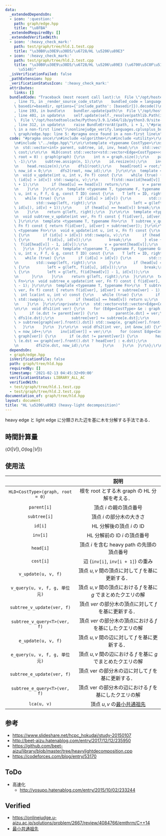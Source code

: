 ```yaml
---
data:
  _extendedDependsOn:
  - icon: ':question:'
    path: graph/edge.hpp
    title: "\u8FBA"
  _extendedRequiredBy: []
  _extendedVerifiedWith:
  - icon: ':heavy_check_mark:'
    path: test/graph/tree/hld.1.test.cpp
    title: "\u30B0\u30E9\u30D5/\u6728/HL \u5206\u89E3"
  - icon: ':heavy_check_mark:'
    path: test/graph/tree/hld.2.test.cpp
    title: "\u30B0\u30E9\u30D5/\u6728/HL \u5206\u89E3 (\u6700\u5C0F\u5171\u901A\u7956\
      \u5148)"
  _isVerificationFailed: false
  _pathExtension: hpp
  _verificationStatusIcon: ':heavy_check_mark:'
  attributes:
    links: []
  bundledCode: "Traceback (most recent call last):\n  File \"/opt/hostedtoolcache/Python/3.9.1/x64/lib/python3.9/site-packages/onlinejudge_verify/documentation/build.py\"\
    , line 71, in _render_source_code_stat\n    bundled_code = language.bundle(stat.path,\
    \ basedir=basedir, options={'include_paths': [basedir]}).decode()\n  File \"/opt/hostedtoolcache/Python/3.9.1/x64/lib/python3.9/site-packages/onlinejudge_verify/languages/cplusplus.py\"\
    , line 193, in bundle\n    bundler.update(path)\n  File \"/opt/hostedtoolcache/Python/3.9.1/x64/lib/python3.9/site-packages/onlinejudge_verify/languages/cplusplus_bundle.py\"\
    , line 401, in update\n    self.update(self._resolve(pathlib.Path(included), included_from=path))\n\
    \  File \"/opt/hostedtoolcache/Python/3.9.1/x64/lib/python3.9/site-packages/onlinejudge_verify/languages/cplusplus_bundle.py\"\
    , line 312, in update\n    raise BundleErrorAt(path, i + 1, \"#pragma once found\
    \ in a non-first line\")\nonlinejudge_verify.languages.cplusplus_bundle.BundleErrorAt:\
    \ graph/edge.hpp: line 5: #pragma once found in a non-first line\n"
  code: "#pragma once\r\n#include <algorithm>\r\n#include <utility>\r\n#include <vector>\r\
    \n#include \"../edge.hpp\"\r\n\r\ntemplate <typename CostType>\r\nstruct HLD {\r\
    \n  std::vector<int> parent, subtree, id, inv, head;\r\n  std::vector<CostType>\
    \ cost;\r\n\r\n  HLD(const std::vector<std::vector<Edge<CostType>>> &graph, int\
    \ root = 0) : graph(graph) {\r\n    int n = graph.size();\r\n    parent.assign(n,\
    \ -1);\r\n    subtree.assign(n, 1);\r\n    id.resize(n);\r\n    inv.resize(n);\r\
    \n    head.resize(n);\r\n    dfs1(root);\r\n    head[root] = root;\r\n    int\
    \ now_id = 0;\r\n    dfs2(root, now_id);\r\n  }\r\n\r\n  template <typename Fn>\r\
    \n  void v_update(int u, int v, Fn f) const {\r\n    while (true) {\r\n      if\
    \ (id[u] > id[v]) std::swap(u, v);\r\n      f(std::max(id[head[v]], id[u]), id[v]\
    \ + 1);\r\n      if (head[u] == head[v]) return;\r\n      v = parent[head[v]];\r\
    \n    }\r\n  }\r\n\r\n  template <typename T, typename F, typename G>\r\n  T v_query(int\
    \ u, int v, F f, G g, const T ID) const {\r\n    T left = ID, right = ID;\r\n\
    \    while (true) {\r\n      if (id[u] > id[v]) {\r\n        std::swap(u, v);\r\
    \n        std::swap(left, right);\r\n      }\r\n      left = g(left, f(std::max(id[head[v]],\
    \ id[u]), id[v] + 1));\r\n      if (head[u] == head[v]) break;\r\n      v = parent[head[v]];\r\
    \n    }\r\n    return g(left, right);\r\n  }\r\n\r\n  template <typename Fn>\r\
    \n  void subtree_v_update(int ver, Fn f) const { f(id[ver], id[ver] + subtree[ver]);\
    \ }\r\n\r\n  template <typename T, typename Fn>\r\n  T subtree_v_query(int ver,\
    \ Fn f) const { return f(id[ver], id[ver] + subtree[ver]); }\r\n\r\n  template\
    \ <typename Fn>\r\n  void e_update(int u, int v, Fn f) const {\r\n    while (true)\
    \ {\r\n      if (id[u] > id[v]) std::swap(u, v);\r\n      if (head[u] == head[v])\
    \ {\r\n        f(id[u], id[v]);\r\n        break;\r\n      } else {\r\n      \
    \  f(id[head[v]] - 1, id[v]);\r\n        v = parent[head[v]];\r\n      }\r\n \
    \   }\r\n  }\r\n\r\n  template <typename T, typename F, typename G>\r\n  T e_query(int\
    \ u, int v, F f, G g, const T ID) const {\r\n    T left = ID, right = ID;\r\n\
    \    while (true) {\r\n      if (id[u] > id[v]) {\r\n        std::swap(u, v);\r\
    \n        std::swap(left, right);\r\n      }\r\n      if (head[u] == head[v])\
    \ {\r\n        left = g(left, f(id[u], id[v]));\r\n        break;\r\n      } else\
    \ {\r\n        left = g(left, f(id[head[v]] - 1, id[v]));\r\n        v = parent[head[v]];\r\
    \n      }\r\n    }\r\n    return g(left, right);\r\n  }\r\n\r\n  template <typename\
    \ Fn>\r\n  void subtree_e_update(int ver, Fn f) const { f(id[ver], id[ver] + subtree[ver]\
    \ - 1); }\r\n\r\n  template <typename T, typename Fn>\r\n  T subtree_e_query(int\
    \ ver, Fn f) const { return f(id[ver], id[ver] + subtree[ver] - 1); }\r\n\r\n\
    \  int lca(int u, int v) const {\r\n    while (true) {\r\n      if (id[u] > id[v])\
    \ std::swap(u, v);\r\n      if (head[u] == head[v]) return u;\r\n      v = parent[head[v]];\r\
    \n    }\r\n  }\r\n\r\nprivate:\r\n  std::vector<std::vector<Edge<CostType>>> graph;\r\
    \n\r\n  void dfs1(int ver) {\r\n    for (Edge<CostType> &e : graph[ver]) {\r\n\
    \      if (e.dst != parent[ver]) {\r\n        parent[e.dst] = ver;\r\n       \
    \ dfs1(e.dst);\r\n        subtree[ver] += subtree[e.dst];\r\n        if (subtree[e.dst]\
    \ > subtree[graph[ver].front().dst]) std::swap(e, graph[ver].front());\r\n   \
    \   }\r\n    }\r\n  }\r\n\r\n  void dfs2(int ver, int &now_id) {\r\n    id[ver]\
    \ = now_id++;\r\n    inv[id[ver]] = ver;\r\n    for (const Edge<CostType> &e :\
    \ graph[ver]) {\r\n      if (e.dst != parent[ver]) {\r\n        head[e.dst] =\
    \ (e.dst == graph[ver].front().dst ? head[ver] : e.dst);\r\n        cost.emplace_back(e.cost);\r\
    \n        dfs2(e.dst, now_id);\r\n      }\r\n    }\r\n  }\r\n};\r\n"
  dependsOn:
  - graph/edge.hpp
  isVerificationFile: false
  path: graph/tree/hld.hpp
  requiredBy: []
  timestamp: '2021-02-13 04:45:32+09:00'
  verificationStatus: LIBRARY_ALL_AC
  verifiedWith:
  - test/graph/tree/hld.1.test.cpp
  - test/graph/tree/hld.2.test.cpp
documentation_of: graph/tree/hld.hpp
layout: document
title: "HL \u5206\u89E3 (heavy-light decomposition)"
---
```


heavy edge と light edge に分類された辺を基に木を分解する手法である．


## 時間計算量

$\langle O(\lvert V \rvert), O(\log{\lvert V \rvert}) \rangle$


## 使用法

||説明|
|:--:|:--:|
|`HLD<CostType>(graph, root = 0)`|根を $\mathrm{root}$ とする木 $\mathrm{graph}$ の HL 分解を考える．|
|`parent[i]`|頂点 $i$ の親の頂点番号|
|`subtree[i]`|頂点 $i$ の部分木の大きさ|
|`id[i]`|HL 分解後の頂点 $i$ の ID|
|`inv[i]`|HL 分解前の ID $i$ の頂点番号|
|`head[i]`|頂点 $i$ を含む heavy path の先頭の頂点番号|
|`cost[i]`|辺 (`inv[i]`, `inv[i + 1]`) の重み|
|`v_update(u, v, f)`|頂点 $u, v$ 間の頂点に対して $f$ を基に更新する．|
|`v_query(u, v, f, g, 単位元)`|頂点 $u, v$ 間の頂点における $f$ を基に $g$ でまとめたクエリの解|
|`subtree_v_update(ver, f)`|頂点 $ver$ の部分木の頂点に対して $f$ を基に更新する．|
|`subtree_v_query<T>(ver, f)`|頂点 $ver$ の部分木の頂点における $f$ を基にしたクエリの解|
|`e_update(u, v, f)`|頂点 $u, v$ 間の辺に対して $f$ を基に更新する．|
|`e_query(u, v, f, g, 単位元)`|頂点 $u, v$ 間の辺における $f$ を基に $g$ でまとめたクエリの解|
|`subtree_e_update(ver, f)`|頂点 $\mathrm{ver}$ の部分木の辺に対して $f$ を基に更新する．|
|`subtree_e_query<T>(ver, f)`|頂点 $\mathrm{ver}$ の部分木の辺における $f$ を基にしたクエリの解|
|`lca(u, v)`|頂点 $u, v$ の[最小共通祖先](lca.md)|


## 参考

- https://www.slideshare.net/hcpc_hokudai/study-20150107
- http://beet-aizu.hatenablog.com/entry/2017/12/12/235950
- https://github.com/beet-aizu/library/blob/master/tree/heavylightdecomposition.cpp
- https://codeforces.com/blog/entry/53170


## ToDo

- 高速化
  - http://yosupo.hatenablog.com/entry/2015/10/02/233244


## Verified

- https://onlinejudge.u-aizu.ac.jp/solutions/problem/2667/review/4084766/emthrm/C++14
- [最小共通祖先](https://onlinejudge.u-aizu.ac.jp/solutions/problem/GRL_5_C/review/4093404/emthrm/C++14)
